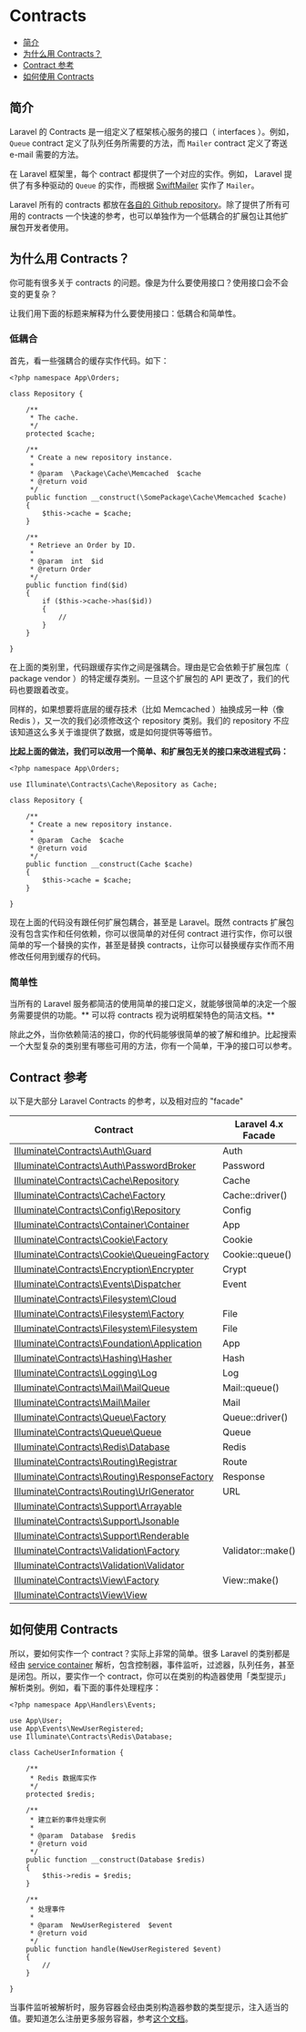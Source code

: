 # Contracts

- [简介](#introduction)
- [为什么用 Contracts？](#why-contracts)
- [Contract 参考](#contract-reference)
- [如何使用 Contracts](#how-to-use-contracts)

<a name="introduction"></a>
## 简介

Laravel 的 Contracts 是一组定义了框架核心服务的接口（ interfaces ）。例如，`Queue` contract 定义了队列任务所需要的方法，而 `Mailer` contract 定义了寄送 e-mail 需要的方法。

在 Laravel 框架里，每个 contract 都提供了一个对应的实作。例如， Laravel 提供了有多种驱动的 `Queue` 的实作，而根据 [SwiftMailer](http://swiftmailer.org/) 实作了 `Mailer`。

Laravel 所有的 contracts 都放在[各自的 Github repository](https://github.com/illuminate/contracts)。除了提供了所有可用的 contracts 一个快速的参考，也可以单独作为一个低耦合的扩展包让其他扩展包开发者使用。

<a name="why-contracts"></a>
## 为什么用 Contracts？

你可能有很多关于 contracts 的问题。像是为什么要使用接口？使用接口会不会变的更复杂？

让我们用下面的标题来解释为什么要使用接口：低耦合和简单性。

### 低耦合

首先，看一些强耦合的缓存实作代码。如下：

	<?php namespace App\Orders;

	class Repository {

		/**
		 * The cache.
		 */
		protected $cache;

		/**
		 * Create a new repository instance.
		 *
		 * @param  \Package\Cache\Memcached  $cache
		 * @return void
		 */
		public function __construct(\SomePackage\Cache\Memcached $cache)
		{
			$this->cache = $cache;
		}

		/**
		 * Retrieve an Order by ID.
		 *
		 * @param  int  $id
		 * @return Order
		 */
		public function find($id)
		{
			if ($this->cache->has($id))
			{
				//
			}
		}

	}

在上面的类别里，代码跟缓存实作之间是强耦合。理由是它会依赖于扩展包库（ package vendor ）的特定缓存类别。一旦这个扩展包的 API 更改了，我们的代码也要跟着改变。

同样的，如果想要将底层的缓存技术（比如 Memcached ）抽换成另一种（像 Redis ），又一次的我们必须修改这个 repository 类别。我们的 repository 不应该知道这么多关于谁提供了数据，或是如何提供等等细节。

**比起上面的做法，我们可以改用一个简单、和扩展包无关的接口来改进程式码：**

	<?php namespace App\Orders;

	use Illuminate\Contracts\Cache\Repository as Cache;

	class Repository {

		/**
		 * Create a new repository instance.
		 *
		 * @param  Cache  $cache
		 * @return void
		 */
		public function __construct(Cache $cache)
		{
			$this->cache = $cache;
		}

	}

现在上面的代码没有跟任何扩展包耦合，甚至是 Laravel。既然 contracts 扩展包没有包含实作和任何依赖，你可以很简单的对任何 contract 进行实作，你可以很简单的写一个替换的实作，甚至是替换 contracts，让你可以替换缓存实作而不用修改任何用到缓存的代码。

### 简单性

当所有的 Laravel 服务都简洁的使用简单的接口定义，就能够很简单的决定一个服务需要提供的功能。** 可以将 contracts 视为说明框架特色的简洁文档。**

除此之外，当你依赖简洁的接口，你的代码能够很简单的被了解和维护。比起搜索一个大型复杂的类别里有哪些可用的方法，你有一个简单，干净的接口可以参考。

<a name="contract-reference"></a>
## Contract 参考

以下是大部分 Laravel Contracts 的参考，以及相对应的 "facade"

Contract  |  Laravel 4.x Facade
------------- | -------------
[Illuminate\Contracts\Auth\Guard](https://github.com/illuminate/contracts/blob/master/Auth/Guard.php)  |  Auth
[Illuminate\Contracts\Auth\PasswordBroker](https://github.com/illuminate/contracts/blob/master/Auth/PasswordBroker.php)  |  Password
[Illuminate\Contracts\Cache\Repository](https://github.com/illuminate/contracts/blob/master/Cache/Repository.php) | Cache
[Illuminate\Contracts\Cache\Factory](https://github.com/illuminate/contracts/blob/master/Cache/Factory.php) | Cache::driver()
[Illuminate\Contracts\Config\Repository](https://github.com/illuminate/contracts/blob/master/Config/Repository.php) | Config
[Illuminate\Contracts\Container\Container](https://github.com/illuminate/contracts/blob/master/Container/Container.php) | App
[Illuminate\Contracts\Cookie\Factory](https://github.com/illuminate/contracts/blob/master/Cookie/Factory.php) | Cookie
[Illuminate\Contracts\Cookie\QueueingFactory](https://github.com/illuminate/contracts/blob/master/Cookie/QueueingFactory.php) | Cookie::queue()
[Illuminate\Contracts\Encryption\Encrypter](https://github.com/illuminate/contracts/blob/master/Encryption/Encrypter.php) | Crypt
[Illuminate\Contracts\Events\Dispatcher](https://github.com/illuminate/contracts/blob/master/Events/Dispatcher.php) | Event
[Illuminate\Contracts\Filesystem\Cloud](https://github.com/illuminate/contracts/blob/master/Filesystem/Cloud.php) | &nbsp;
[Illuminate\Contracts\Filesystem\Factory](https://github.com/illuminate/contracts/blob/master/Filesystem/Factory.php) | File
[Illuminate\Contracts\Filesystem\Filesystem](https://github.com/illuminate/contracts/blob/master/Filesystem/Filesystem.php) | File
[Illuminate\Contracts\Foundation\Application](https://github.com/illuminate/contracts/blob/master/Foundation/Application.php) | App
[Illuminate\Contracts\Hashing\Hasher](https://github.com/illuminate/contracts/blob/master/Hashing/Hasher.php) | Hash
[Illuminate\Contracts\Logging\Log](https://github.com/illuminate/contracts/blob/master/Logging/Log.php) | Log
[Illuminate\Contracts\Mail\MailQueue](https://github.com/illuminate/contracts/blob/master/Mail/MailQueue.php) | Mail::queue()
[Illuminate\Contracts\Mail\Mailer](https://github.com/illuminate/contracts/blob/master/Mail/Mailer.php) | Mail
[Illuminate\Contracts\Queue\Factory](https://github.com/illuminate/contracts/blob/master/Queue/Factory.php) | Queue::driver()
[Illuminate\Contracts\Queue\Queue](https://github.com/illuminate/contracts/blob/master/Queue/Queue.php) | Queue
[Illuminate\Contracts\Redis\Database](https://github.com/illuminate/contracts/blob/master/Redis/Database.php) | Redis
[Illuminate\Contracts\Routing\Registrar](https://github.com/illuminate/contracts/blob/master/Routing/Registrar.php) | Route
[Illuminate\Contracts\Routing\ResponseFactory](https://github.com/illuminate/contracts/blob/master/Routing/ResponseFactory.php) | Response
[Illuminate\Contracts\Routing\UrlGenerator](https://github.com/illuminate/contracts/blob/master/Routing/UrlGenerator.php) | URL
[Illuminate\Contracts\Support\Arrayable](https://github.com/illuminate/contracts/blob/master/Support/Arrayable.php) | &nbsp;
[Illuminate\Contracts\Support\Jsonable](https://github.com/illuminate/contracts/blob/master/Support/Jsonable.php) | &nbsp;
[Illuminate\Contracts\Support\Renderable](https://github.com/illuminate/contracts/blob/master/Support/Renderable.php) | &nbsp;
[Illuminate\Contracts\Validation\Factory](https://github.com/illuminate/contracts/blob/master/Validation/Factory.php) | Validator::make()
[Illuminate\Contracts\Validation\Validator](https://github.com/illuminate/contracts/blob/master/Validation/Validator.php) | &nbsp;
[Illuminate\Contracts\View\Factory](https://github.com/illuminate/contracts/blob/master/View/Factory.php) | View::make()
[Illuminate\Contracts\View\View](https://github.com/illuminate/contracts/blob/master/View/View.php) | &nbsp;

<a name="how-to-use-contracts"></a>
## 如何使用 Contracts

所以，要如何实作一个 contract？实际上非常的简单。很多 Laravel 的类别都是经由 [service container](/docs/5.0/container) 解析，包含控制器，事件监听，过滤器，队列任务，甚至是闭包。所以，要实作一个 contract，你可以在类别的构造器使用「类型提示」解析类别。例如，看下面的事件处理程序：

	<?php namespace App\Handlers\Events;

	use App\User;
	use App\Events\NewUserRegistered;
	use Illuminate\Contracts\Redis\Database;

	class CacheUserInformation {

		/**
		 * Redis 数据库实作
		 */
		protected $redis;

		/**
		 * 建立新的事件处理实例
		 *
		 * @param  Database  $redis
		 * @return void
		 */
		public function __construct(Database $redis)
		{
			$this->redis = $redis;
		}

		/**
		 * 处理事件
		 *
		 * @param  NewUserRegistered  $event
		 * @return void
		 */
		public function handle(NewUserRegistered $event)
		{
			//
		}

	}

当事件监听被解析时，服务容器会经由类别构造器参数的类型提示，注入适当的值。要知道怎么注册更多服务容器，参考[这个文档](/docs/5.0/container)。
